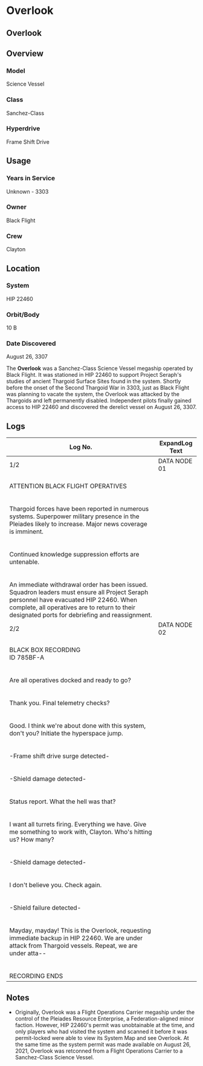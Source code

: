 # Overlook
## Overlook

		

## Overview

### Model

Science Vessel

### Class

Sanchez-Class

### Hyperdrive

Frame Shift Drive

## Usage

### Years in Service

Unknown - 3303

### Owner

Black Flight

### Crew

Clayton

## Location

### System

HIP 22460

### Orbit/Body

10 B

### Date Discovered

August 26, 3307

The **Overlook** was a Sanchez-Class Science Vessel megaship operated by Black Flight. It was stationed in HIP 22460 to support Project Seraph's studies of ancient Thargoid Surface Sites found in the system. Shortly before the onset of the Second Thargoid War in 3303, just as Black Flight was planning to vacate the system, the Overlook was attacked by the Thargoids and left permanently disabled. Independent pilots finally gained access to HIP 22460 and discovered the derelict vessel on August 26, 3307.

## Logs

| Log No. | ExpandLog Text |
| --- | --- |
| 1/2 | DATA NODE 01
<br>ATTENTION BLACK FLIGHT OPERATIVES<br><br><br>Thargoid forces have been reported in numerous systems. Superpower military presence in the Pleiades likely to increase. Major news coverage is imminent.<br><br><br>Continued knowledge suppression efforts are untenable.<br><br><br>An immediate withdrawal order has been issued. Squadron leaders must ensure all Project Seraph personnel have evacuated HIP 22460. When complete, all operatives are to return to their designated ports for debriefing and reassignment.<br> |
| 2/2 | DATA NODE 02
<br>BLACK BOX RECORDING<br>ID 785BF-A<br><br><br>Are all operatives docked and ready to go?<br><br><br>Thank you. Final telemetry checks?<br><br><br>Good. I think we're about done with this system, don't you? Initiate the hyperspace jump.<br><br><br>-Frame shift drive surge detected-<br><br><br>-Shield damage detected-<br><br><br>Status report. What the hell was that?<br><br><br>I want all turrets firing. Everything we have. Give me something to work with, Clayton. Who's hitting us? How many?<br><br><br>-Shield damage detected-<br><br><br>I don't believe you. Check again.<br><br><br>-Shield failure detected-<br><br><br>Mayday, mayday! This is the Overlook, requesting immediate backup in HIP 22460. We are under attack from Thargoid vessels. Repeat, we are under atta--<br><br><br>RECORDING ENDS<br> |

## Notes

- Originally, Overlook was a Flight Operations Carrier megaship under the control of the Pleiades Resource Enterprise, a Federation-aligned minor faction. However, HIP 22460's permit was unobtainable at the time, and only players who had visited the system and scanned it before it was permit-locked were able to view its System Map and see Overlook. At the same time as the system permit was made available on August 26, 2021, Overlook was retconned from a Flight Operations Carrier to a Sanchez-Class Science Vessel.